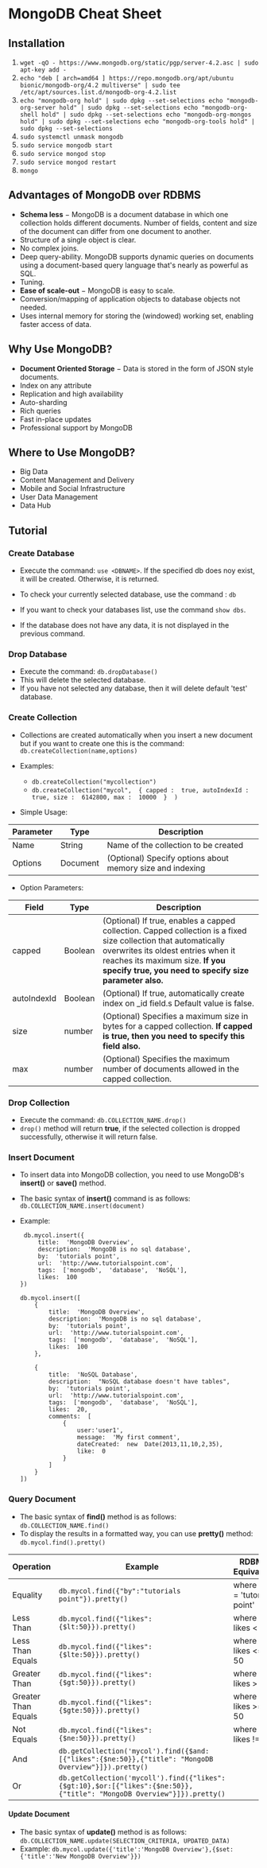 ﻿# MongoDB Cheat Sheet

## Installation

 1. `wget -qO - https://www.mongodb.org/static/pgp/server-4.2.asc | sudo apt-key add -`
 2. `echo "deb [ arch=amd64 ] https://repo.mongodb.org/apt/ubuntu bionic/mongodb-org/4.2 multiverse" | sudo tee /etc/apt/sources.list.d/mongodb-org-4.2.list`
 3. `echo "mongodb-org hold" | sudo dpkg --set-selections
echo "mongodb-org-server hold" | sudo dpkg --set-selections
echo "mongodb-org-shell hold" | sudo dpkg --set-selections
echo "mongodb-org-mongos hold" | sudo dpkg --set-selections
echo "mongodb-org-tools hold" | sudo dpkg --set-selections`
 4. `sudo systemctl unmask mongodb`
 5. `sudo service mongodb start`
 6. `sudo service mongod stop`
 7. `sudo service mongod restart`
 8. `mongo`

## Advantages of MongoDB over RDBMS

-   **Schema less**  − MongoDB is a document database in which one collection holds different documents. Number of fields, content and size of the document can differ from one document to another.
-   Structure of a single object is clear.
-   No complex joins.
-   Deep query-ability. MongoDB supports dynamic queries on documents using a document-based query language that's nearly as powerful as SQL.
-   Tuning.
-   **Ease of scale-out**  − MongoDB is easy to scale.
-   Conversion/mapping of application objects to database objects not needed.
-   Uses internal memory for storing the (windowed) working set, enabling faster access of data.

## Why Use MongoDB?

-   **Document Oriented Storage**  − Data is stored in the form of JSON style documents.
-   Index on any attribute
-   Replication and high availability
-   Auto-sharding
-   Rich queries
-   Fast in-place updates 
-   Professional support by MongoDB
    

## Where to Use MongoDB?
-   Big Data
-   Content Management and Delivery
-   Mobile and Social Infrastructure
-   User Data Management
-   Data Hub


## Tutorial

### Create Database

- Execute the command: `use <DBNAME>`.  If the specified db does noy exist, it will be created. Otherwise, it is returned.

- To check your currently selected database, use the command : `db`
- If you want to check your databases list, use the command `show dbs`.
- If the database does not have any data, it is not displayed in the previous command.

### Drop Database

- Execute the command: `db.dropDatabase()`
- This will delete the selected database.
- If you have not selected any database, then it will delete default 'test' database.

### Create Collection

- Collections are created automatically when you insert a new document but if you want to create one this is the command: `db.createCollection(name,options)`
- Examples:
	- `db.createCollection("mycollection")`
	- `db.createCollection("mycol",  { capped :  true, autoIndexId :  true, size :  6142800, max :  10000  }  )`

- Simple Usage:

| Parameter | Type | Description |
|--|--|--|
| Name | String | Name of the collection to be created |
| Options | Document | (Optional) Specify options about memory size and indexing |

- Option Parameters:

| Field | Type | Description |
|--|--|--
| capped | Boolean | (Optional) If true, enables a capped collection. Capped collection is a fixed size collection that automatically overwrites its oldest entries when it reaches its maximum size.  **If you specify true, you need to specify size parameter also.** |
| autoIndexId | Boolean | (Optional) If true, automatically create index on _id field.s Default value is false. |
|size | number | (Optional) Specifies a maximum size in bytes for a capped collection.  **If capped is true, then you need to specify this field also.** |
| max | number | (Optional) Specifies the maximum number of documents allowed in the capped collection. |

### Drop Collection

- Execute the command: `db.COLLECTION_NAME.drop()`
- `drop()` method will return **true**, if the selected collection is dropped successfully, otherwise it will return false.

### Insert Document
- To insert data into MongoDB collection, you need to use MongoDB's **insert()** or **save()** method.
- The basic syntax of  **insert()**  command is as follows: `db.COLLECTION_NAME.insert(document)`
- Example:
	```
	 db.mycol.insert({
		 title:  'MongoDB Overview',
		 description:  'MongoDB is no sql database', 
		 by:  'tutorials point',
		 url:  'http://www.tutorialspoint.com',
		 tags:  ['mongodb',  'database',  'NoSQL'],
		 likes:  100 
	})
	```

	```
	db.mycol.insert([
		{
			title:  'MongoDB Overview',
			description:  'MongoDB is no sql database',
			by:  'tutorials point', 
			url:  'http://www.tutorialspoint.com', 
			tags:  ['mongodb',  'database',  'NoSQL'], 
			likes:  100  
		},
		
		{
			title:  'NoSQL Database', 
			description:  "NoSQL database doesn't have tables",  
			by:  'tutorials point', 
			url:  'http://www.tutorialspoint.com', 
			tags:  ['mongodb',  'database',  'NoSQL'], 
			likes:  20,
			comments:  [
				{
					user:'user1',
					message:  'My first comment',
					dateCreated:  new  Date(2013,11,10,2,35),
					like:  0 
				}  
			] 
		} 
	])
	```

### Query Document

- The basic syntax of  **find()**  method is as follows: `db.COLLECTION_NAME.find()`
- To display the results in a formatted way, you can use **pretty()** method: `db.mycol.find().pretty()`

| Operation | Example | RDBMS Equivalent |
|--|--|--|
| Equality | `db.mycol.find({"by":"tutorials point"}).pretty()` | where by = 'tutorials point' |
| Less Than | `db.mycol.find({"likes":{$lt:50}}).pretty()` | where likes < 50 | 
| Less Than Equals | `db.mycol.find({"likes":{$lte:50}}).pretty()` |where likes <= 50 |
| Greater Than | `db.mycol.find({"likes":{$gt:50}}).pretty()` | where likes > 50 |
| Greater Than Equals | `db.mycol.find({"likes":{$gte:50}}).pretty()` | where likes >= 50 |
| Not Equals | `db.mycol.find({"likes":{$ne:50}}).pretty()` | where likes != 50 |
| And | `db.getCollection('mycol').find({$and:[{"likes":{$ne:50}},{"title": "MongoDB Overview"}]}).pretty()` | |
 | Or | `db.getCollection('mycoll').find({"likes":  {$gt:10},$or:[{"likes":{$ne:50}},{"title": "MongoDB Overview"}]}).pretty()` | |

#### Update Document

- The basic syntax of  **update()**  method is as follows: `db.COLLECTION_NAME.update(SELECTION_CRITERIA, UPDATED_DATA)`
- Example: `db.mycol.update({'title':'MongoDB Overview'},{$set:{'title':'New MongoDB Overview'}})`

####
